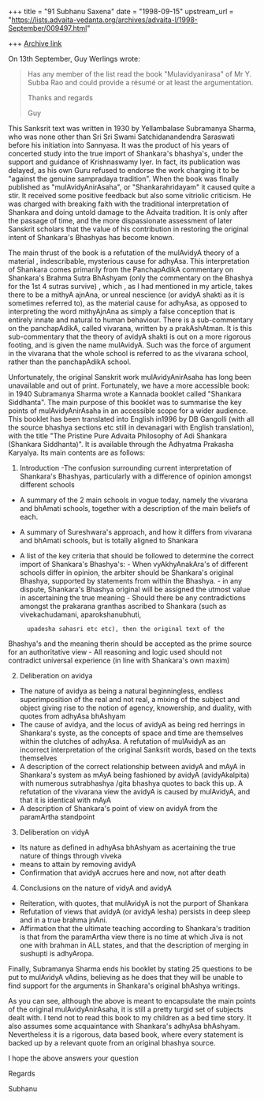 +++
title = "91 Subhanu Saxena"
date = "1998-09-15"
upstream_url = "https://lists.advaita-vedanta.org/archives/advaita-l/1998-September/009497.html"

+++
[Archive link](https://lists.advaita-vedanta.org/archives/advaita-l/1998-September/009497.html)

On 13th September, Guy Werlings wrote:


> Has any member of the list read the book "Mulavidyanirasa" of Mr Y.
> Subba Rao and could provide a résumé or at least the argumentation.
>
> Thanks and regards
>
> Guy
>
>
This Sanksrit text was written in 1930 by Yellambalase Subramanya
Sharma, who was none other than Sri Sri Swami Satchidanandendra
Saraswati before his initiation into Sannyasa.  It was the product of
his years of concerted study into the true import of Shankara's
bhashya's, under the support and guidance of Krishnaswamy Iyer.  In
fact, its publication was delayed, as his own Guru refused to endorse
the work charging it to be "against the genuine sampradaya tradition".
When the book was finally published as "mulAvidyAnirAsaha", or
"Shankarahridayam" it caused quite a stir.  It received some positive
feedback but also some vitriolic criticism. He was charged with breaking
faith with the traditional interpretation of Shankara and doing untold
damage to the Advaita tradition. It is only after the passage of time,
and the more dispassionate assessment of later Sanskrit scholars that
the value of his contribution in restoring the original intent of
Shankara's Bhashyas has become known.

The main thrust of the book is a refutation of the mulAvidyA theory of a
material , indescribable, mysterious cause for adhyAsa.  This
interpretation of Shankara comes primarily from the PanchapAdikA
commentary on Shankara's Brahma Sutra BhAshyam (only the commentary on
the Bhashya for the 1st 4 sutras survive) , which , as I had mentioned
in my article, takes there to be a mithyA ajnAna, or unreal nescience
(or avidyA shakti as it is sometimes referred to), as the material cause
for adhyAsa, as opposed to interpreting the word mithyAjnAna as simply a
false conception that is entirely innate and natural to human behaviour.
There is a sub-commentary on the panchapAdikA, called vivarana, written
by a prakAshAtman.  It is this sub-commentary that the theory of avidyA
shakti is out on a more rigorous footing, and is given the name
mulAvidyA.  Such was the force of argument in the vivarana that the
whole school is referred to as the vivarana school, rather than the
panchapAdikA school.

Unfortunately, the original Sanskrit work mulAvidyAnirAsaha has long
been unavailable and out of print.  Fortunately, we have a more
accessible book:  in 1940 Subramanya Sharma wrote a Kannada booklet
called "Shankara Siddhanta". The main purpose of this booklet was to
summarise the key points of mulAvidyAnirAsaha in an accessible scope for
a wider audience.  This booklet has been translated into English in1996
by DB Gangolli (with all the source bhashya sections etc still in
devanagari with English translation), with the title "The Pristine Pure
Advaita Philosophy of Adi Shankara (Shankara Siddhanta)". It is
available through the Adhyatma Prakasha Karyalya. Its main contents are
as follows:

1) Introduction
-The confusion surrounding current interpretation of Shankara's
Bhashyas, particularly with a difference of opinion amongst different
schools
- A summary of the 2 main schools in vogue today, namely the vivarana
and bhAmati schools, together with a description of the main beliefs of
each.
- A summary of Sureshwara's approach, and how it differs from vivarana
and bhAmati schools, but is totally aligned to Shankara
- A list of the key criteria that should be followed to determine the
correct import of Shankara's Bhashya's:
        - When vyAkhyAnakAra's of different schools differ in opinion,
the
        arbiter should be Shankara's original Bhashya, supported by
        statements from within the Bhashya.
        - in any dispute, Shankara's Bhashya original will be assigned
the
        utmost value in ascertaining the true meaning
        - Should there be any contradictions amongst the prakarana
granthas
        ascribed to Shankara (such as vivekachudamani, aparokshanubhuti,

        upadesha sahasri etc etc), then the original text of the
Bhashya's and
        the meaning therin should be accepted as the prime source for an
        authoritative view
        - All reasoning and logic used should not contradict universal
        experience (in line with Shankara's own maxim)

2) Deliberation on avidya

- The nature of avidya as being a natural beginningless, endless
superimposition of the real and not real, a mixing of the subject and
object giving rise to the notion of agency, knowership, and duality,
with quotes from adhyAsa bhAshyam
- The cause of avidya, and the locus of avidyA as being red herrings in
Shankara's syste, as the concepts of space and time are themselves
within the clutches of adhyAsa. A refutation of mulAvidyA as an
incorrect interpretation of the original Sanksrit words, based on the
texts themselves
- A description of the correct relationship between avidyA and mAyA in
Shankara's system as mAyA being fashioned by avidyA (avidyAkalpita) with
numerous sutrabhashya /gita bhashya quotes to back this up. A refutation
of the vivarana view the avidyA is caused by mulAvidyA, and that it is
identical with mAyA
- A description of Shankara's point of view on avidyA from the
paramArtha standpoint

3) Deliberation on vidyA
- Its nature as defined in adhyAsa bhAshyam as acertaining the true
nature of things through viveka
- means to attain by removing avidyA
- Confirmation that avidyA accrues here and now, not after death

4) Conclusions on the nature of vidyA and avidyA
- Reiteration, with quotes, that mulAvidyA is not the purport of
Shankara
- Refutation of views that avidyA (or avidyA lesha) persists in deep
sleep and in a true brahma jnAni.
- Affirmation that the ultimate teaching according to Shankara's
tradition is that from the paramArtha view there is no time at which
Jiva is not one with brahman in ALL states, and that the description of
merging in sushupti is adhyAropa.

Finally, Subramanya Sharma ends his booklet by stating 25 questions to
be put to mulAvidyA vAdins, believing as he does that they will be
unable to find support for the arguments in Shankara's original bhAshya
writings.

As you can see, although the above is meant to encapsulate the main
points of the original mulAvidyAnirAsaha, it is still a pretty turgid
set of subjects dealt with. I tend not to read this book to my children
as a bed time story. It also assumes some acquaintance with Shankara's
adhyAsa bhAshyam. Nevertheless it is a rigorous, data based book, where
every statement is backed up by a relevant quote from an original
bhashya source.

I hope the above answers your question

Regards

Subhanu

